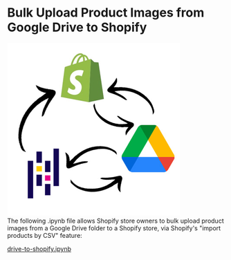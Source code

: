 # Bulk Upload Product Images from Google Drive to Shopify
![picture](drive-to-shopify.jpg)  
The following .ipynb file allows Shopify store owners to bulk upload product images from a Google Drive folder to a Shopify store, via Shopify's "import products by CSV" feature:  

[drive-to-shopify.ipynb](https://github.com/stephensavoia/drive_to_shopify/blob/main/drive-to-shopify.ipynb)
